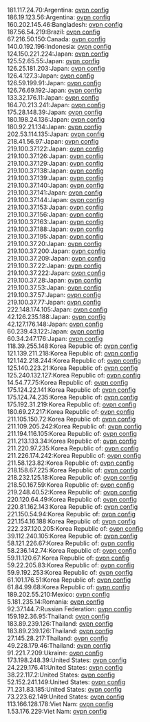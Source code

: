 181.117.24.70:Argentina: [ovpn config](vpn/181_117_24_70.ovpn)  
186.19.123.56:Argentina: [ovpn config](vpn/186_19_123_56.ovpn)  
160.202.145.46:Bangladesh: [ovpn config](vpn/160_202_145_46.ovpn)  
187.56.54.219:Brazil: [ovpn config](vpn/187_56_54_219.ovpn)  
67.216.50.150:Canada: [ovpn config](vpn/67_216_50_150.ovpn)  
140.0.192.196:Indonesia: [ovpn config](vpn/140_0_192_196.ovpn)  
124.150.221.224:Japan: [ovpn config](vpn/124_150_221_224.ovpn)  
125.52.65.55:Japan: [ovpn config](vpn/125_52_65_55.ovpn)  
126.25.181.203:Japan: [ovpn config](vpn/126_25_181_203.ovpn)  
126.4.127.3:Japan: [ovpn config](vpn/126_4_127_3.ovpn)  
126.59.199.91:Japan: [ovpn config](vpn/126_59_199_91.ovpn)  
126.76.69.192:Japan: [ovpn config](vpn/126_76_69_192.ovpn)  
133.32.176.11:Japan: [ovpn config](vpn/133_32_176_11.ovpn)  
164.70.213.241:Japan: [ovpn config](vpn/164_70_213_241.ovpn)  
175.28.148.39:Japan: [ovpn config](vpn/175_28_148_39.ovpn)  
180.198.24.136:Japan: [ovpn config](vpn/180_198_24_136.ovpn)  
180.92.21.134:Japan: [ovpn config](vpn/180_92_21_134.ovpn)  
202.53.114.135:Japan: [ovpn config](vpn/202_53_114_135.ovpn)  
218.41.56.97:Japan: [ovpn config](vpn/218_41_56_97.ovpn)  
219.100.37.122:Japan: [ovpn config](vpn/219_100_37_122.ovpn)  
219.100.37.126:Japan: [ovpn config](vpn/219_100_37_126.ovpn)  
219.100.37.129:Japan: [ovpn config](vpn/219_100_37_129.ovpn)  
219.100.37.138:Japan: [ovpn config](vpn/219_100_37_138.ovpn)  
219.100.37.139:Japan: [ovpn config](vpn/219_100_37_139.ovpn)  
219.100.37.140:Japan: [ovpn config](vpn/219_100_37_140.ovpn)  
219.100.37.141:Japan: [ovpn config](vpn/219_100_37_141.ovpn)  
219.100.37.144:Japan: [ovpn config](vpn/219_100_37_144.ovpn)  
219.100.37.153:Japan: [ovpn config](vpn/219_100_37_153.ovpn)  
219.100.37.156:Japan: [ovpn config](vpn/219_100_37_156.ovpn)  
219.100.37.163:Japan: [ovpn config](vpn/219_100_37_163.ovpn)  
219.100.37.188:Japan: [ovpn config](vpn/219_100_37_188.ovpn)  
219.100.37.195:Japan: [ovpn config](vpn/219_100_37_195.ovpn)  
219.100.37.20:Japan: [ovpn config](vpn/219_100_37_20.ovpn)  
219.100.37.200:Japan: [ovpn config](vpn/219_100_37_200.ovpn)  
219.100.37.209:Japan: [ovpn config](vpn/219_100_37_209.ovpn)  
219.100.37.22:Japan: [ovpn config](vpn/219_100_37_22.ovpn)  
219.100.37.222:Japan: [ovpn config](vpn/219_100_37_222.ovpn)  
219.100.37.28:Japan: [ovpn config](vpn/219_100_37_28.ovpn)  
219.100.37.53:Japan: [ovpn config](vpn/219_100_37_53.ovpn)  
219.100.37.57:Japan: [ovpn config](vpn/219_100_37_57.ovpn)  
219.100.37.77:Japan: [ovpn config](vpn/219_100_37_77.ovpn)  
222.148.174.105:Japan: [ovpn config](vpn/222_148_174_105.ovpn)  
42.126.235.188:Japan: [ovpn config](vpn/42_126_235_188.ovpn)  
42.127.176.148:Japan: [ovpn config](vpn/42_127_176_148.ovpn)  
60.239.43.122:Japan: [ovpn config](vpn/60_239_43_122.ovpn)  
60.34.247.176:Japan: [ovpn config](vpn/60_34_247_176.ovpn)  
118.39.255.148:Korea Republic of: [ovpn config](vpn/118_39_255_148.ovpn)  
121.139.211.218:Korea Republic of: [ovpn config](vpn/121_139_211_218.ovpn)  
121.142.218.244:Korea Republic of: [ovpn config](vpn/121_142_218_244.ovpn)  
125.140.223.21:Korea Republic of: [ovpn config](vpn/125_140_223_21.ovpn)  
125.240.132.127:Korea Republic of: [ovpn config](vpn/125_240_132_127.ovpn)  
14.54.77.75:Korea Republic of: [ovpn config](vpn/14_54_77_75.ovpn)  
175.124.22.141:Korea Republic of: [ovpn config](vpn/175_124_22_141.ovpn)  
175.124.74.235:Korea Republic of: [ovpn config](vpn/175_124_74_235.ovpn)  
175.192.31.219:Korea Republic of: [ovpn config](vpn/175_192_31_219.ovpn)  
180.69.27.217:Korea Republic of: [ovpn config](vpn/180_69_27_217.ovpn)  
211.105.150.72:Korea Republic of: [ovpn config](vpn/211_105_150_72.ovpn)  
211.109.205.242:Korea Republic of: [ovpn config](vpn/211_109_205_242.ovpn)  
211.194.116.105:Korea Republic of: [ovpn config](vpn/211_194_116_105.ovpn)  
211.213.133.34:Korea Republic of: [ovpn config](vpn/211_213_133_34.ovpn)  
211.220.97.235:Korea Republic of: [ovpn config](vpn/211_220_97_235.ovpn)  
211.226.174.242:Korea Republic of: [ovpn config](vpn/211_226_174_242.ovpn)  
211.58.123.82:Korea Republic of: [ovpn config](vpn/211_58_123_82.ovpn)  
218.158.67.225:Korea Republic of: [ovpn config](vpn/218_158_67_225.ovpn)  
218.232.125.18:Korea Republic of: [ovpn config](vpn/218_232_125_18.ovpn)  
218.50.167.59:Korea Republic of: [ovpn config](vpn/218_50_167_59.ovpn)  
219.248.40.52:Korea Republic of: [ovpn config](vpn/219_248_40_52.ovpn)  
220.120.64.49:Korea Republic of: [ovpn config](vpn/220_120_64_49.ovpn)  
220.81.162.143:Korea Republic of: [ovpn config](vpn/220_81_162_143.ovpn)  
221.150.54.94:Korea Republic of: [ovpn config](vpn/221_150_54_94.ovpn)  
221.154.16.188:Korea Republic of: [ovpn config](vpn/221_154_16_188.ovpn)  
222.237.120.205:Korea Republic of: [ovpn config](vpn/222_237_120_205.ovpn)  
39.112.240.105:Korea Republic of: [ovpn config](vpn/39_112_240_105.ovpn)  
58.121.226.67:Korea Republic of: [ovpn config](vpn/58_121_226_67.ovpn)  
58.236.142.74:Korea Republic of: [ovpn config](vpn/58_236_142_74.ovpn)  
59.11.120.67:Korea Republic of: [ovpn config](vpn/59_11_120_67.ovpn)  
59.22.205.83:Korea Republic of: [ovpn config](vpn/59_22_205_83.ovpn)  
59.9.192.253:Korea Republic of: [ovpn config](vpn/59_9_192_253.ovpn)  
61.101.176.51:Korea Republic of: [ovpn config](vpn/61_101_176_51.ovpn)  
61.84.99.68:Korea Republic of: [ovpn config](vpn/61_84_99_68.ovpn)  
189.202.55.210:Mexico: [ovpn config](vpn/189_202_55_210.ovpn)  
5.181.235.14:Romania: [ovpn config](vpn/5_181_235_14.ovpn)  
92.37.144.7:Russian Federation: [ovpn config](vpn/92_37_144_7.ovpn)  
159.192.36.95:Thailand: [ovpn config](vpn/159_192_36_95.ovpn)  
183.89.239.126:Thailand: [ovpn config](vpn/183_89_239_126.ovpn)  
183.89.239.126:Thailand: [ovpn config](vpn/183_89_239_126.ovpn)  
27.145.28.217:Thailand: [ovpn config](vpn/27_145_28_217.ovpn)  
49.228.179.46:Thailand: [ovpn config](vpn/49_228_179_46.ovpn)  
91.221.7.209:Ukraine: [ovpn config](vpn/91_221_7_209.ovpn)  
173.198.248.39:United States: [ovpn config](vpn/173_198_248_39.ovpn)  
24.229.176.41:United States: [ovpn config](vpn/24_229_176_41.ovpn)  
38.22.117.2:United States: [ovpn config](vpn/38_22_117_2.ovpn)  
52.152.241.149:United States: [ovpn config](vpn/52_152_241_149.ovpn)  
71.231.83.185:United States: [ovpn config](vpn/71_231_83_185.ovpn)  
73.223.62.149:United States: [ovpn config](vpn/73_223_62_149.ovpn)  
113.166.128.178:Viet Nam: [ovpn config](vpn/113_166_128_178.ovpn)  
1.53.176.229:Viet Nam: [ovpn config](vpn/1_53_176_229.ovpn)  
